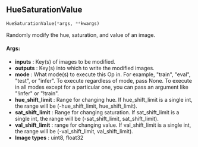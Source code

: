 ## HueSaturationValue
```python
HueSaturationValue(*args, **kwargs)
```
Randomly modify the hue, saturation, and value of an image.


#### Args:

* **inputs** :  Key(s) of images to be modified.
* **outputs** :  Key(s) into which to write the modified images.
* **mode** :  What mode(s) to execute this Op in. For example, "train", "eval", "test", or "infer". To execute        regardless of mode, pass None. To execute in all modes except for a particular one, you can pass an argument        like "!infer" or "!train".
* **hue_shift_limit** :  Range for changing hue. If hue_shift_limit is a single int, the range will be        (-hue_shift_limit, hue_shift_limit).
* **sat_shift_limit** :  Range for changing saturation. If sat_shift_limit is a single int, the range will be        (-sat_shift_limit, sat_shift_limit).
* **val_shift_limit** :  range for changing value. If val_shift_limit is a single int, the range will be        (-val_shift_limit, val_shift_limit).
* **Image types** :     uint8, float32